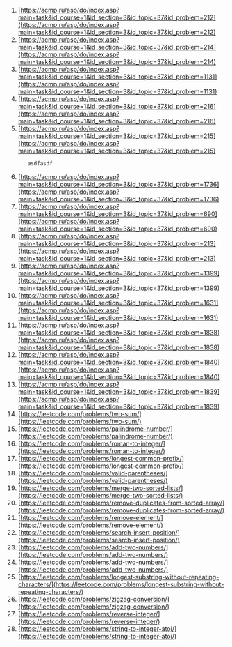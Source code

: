 1. [https://acmp.ru/asp/do/index.asp?main=task&id_course=1&id_section=3&id_topic=37&id_problem=212](https://acmp.ru/asp/do/index.asp?main=task&id_course=1&id_section=3&id_topic=37&id_problem=212)  
1. [https://acmp.ru/asp/do/index.asp?main=task&id_course=1&id_section=3&id_topic=37&id_problem=214](https://acmp.ru/asp/do/index.asp?main=task&id_course=1&id_section=3&id_topic=37&id_problem=214)  
1. [https://acmp.ru/asp/do/index.asp?main=task&id_course=1&id_section=3&id_topic=37&id_problem=1131](https://acmp.ru/asp/do/index.asp?main=task&id_course=1&id_section=3&id_topic=37&id_problem=1131)  
1. [https://acmp.ru/asp/do/index.asp?main=task&id_course=1&id_section=3&id_topic=37&id_problem=216](https://acmp.ru/asp/do/index.asp?main=task&id_course=1&id_section=3&id_topic=37&id_problem=216)  
1. [https://acmp.ru/asp/do/index.asp?main=task&id_course=1&id_section=3&id_topic=37&id_problem=215](https://acmp.ru/asp/do/index.asp?main=task&id_course=1&id_section=3&id_topic=37&id_problem=215)  
    ```c++
       asdfasdf 
    ```
3. [https://acmp.ru/asp/do/index.asp?main=task&id_course=1&id_section=3&id_topic=37&id_problem=1736](https://acmp.ru/asp/do/index.asp?main=task&id_course=1&id_section=3&id_topic=37&id_problem=1736)  
4. [https://acmp.ru/asp/do/index.asp?main=task&id_course=1&id_section=3&id_topic=37&id_problem=690](https://acmp.ru/asp/do/index.asp?main=task&id_course=1&id_section=3&id_topic=37&id_problem=690)  
5. [https://acmp.ru/asp/do/index.asp?main=task&id_course=1&id_section=3&id_topic=37&id_problem=213](https://acmp.ru/asp/do/index.asp?main=task&id_course=1&id_section=3&id_topic=37&id_problem=213)  
6. [https://acmp.ru/asp/do/index.asp?main=task&id_course=1&id_section=3&id_topic=37&id_problem=1399](https://acmp.ru/asp/do/index.asp?main=task&id_course=1&id_section=3&id_topic=37&id_problem=1399)  
7. [https://acmp.ru/asp/do/index.asp?main=task&id_course=1&id_section=3&id_topic=37&id_problem=1631](https://acmp.ru/asp/do/index.asp?main=task&id_course=1&id_section=3&id_topic=37&id_problem=1631)  
8. [https://acmp.ru/asp/do/index.asp?main=task&id_course=1&id_section=3&id_topic=37&id_problem=1838](https://acmp.ru/asp/do/index.asp?main=task&id_course=1&id_section=3&id_topic=37&id_problem=1838)  
9. [https://acmp.ru/asp/do/index.asp?main=task&id_course=1&id_section=3&id_topic=37&id_problem=1840](https://acmp.ru/asp/do/index.asp?main=task&id_course=1&id_section=3&id_topic=37&id_problem=1840)  
10. [https://acmp.ru/asp/do/index.asp?main=task&id_course=1&id_section=3&id_topic=37&id_problem=1839](https://acmp.ru/asp/do/index.asp?main=task&id_course=1&id_section=3&id_topic=37&id_problem=1839)  
11. [https://leetcode.com/problems/two-sum/](https://leetcode.com/problems/two-sum/)  
12. [https://leetcode.com/problems/palindrome-number/](https://leetcode.com/problems/palindrome-number/)  
13. [https://leetcode.com/problems/roman-to-integer/](https://leetcode.com/problems/roman-to-integer/)  
14. [https://leetcode.com/problems/longest-common-prefix/](https://leetcode.com/problems/longest-common-prefix/)  
15. [https://leetcode.com/problems/valid-parentheses/](https://leetcode.com/problems/valid-parentheses/)
16. [https://leetcode.com/problems/merge-two-sorted-lists/](https://leetcode.com/problems/merge-two-sorted-lists/)
17. [https://leetcode.com/problems/remove-duplicates-from-sorted-array/](https://leetcode.com/problems/remove-duplicates-from-sorted-array/)
18. [https://leetcode.com/problems/remove-element/](https://leetcode.com/problems/remove-element/)
19. [https://leetcode.com/problems/search-insert-position/](https://leetcode.com/problems/search-insert-position/)
20. [https://leetcode.com/problems/add-two-numbers/](https://leetcode.com/problems/add-two-numbers/)
21. [https://leetcode.com/problems/add-two-numbers/](https://leetcode.com/problems/add-two-numbers/)
22. [https://leetcode.com/problems/longest-substring-without-repeating-characters/](https://leetcode.com/problems/longest-substring-without-repeating-characters/)
23. [https://leetcode.com/problems/zigzag-conversion/](https://leetcode.com/problems/zigzag-conversion/)
24. [https://leetcode.com/problems/reverse-integer/](https://leetcode.com/problems/reverse-integer/)
25. [https://leetcode.com/problems/string-to-integer-atoi/](https://leetcode.com/problems/string-to-integer-atoi/)

